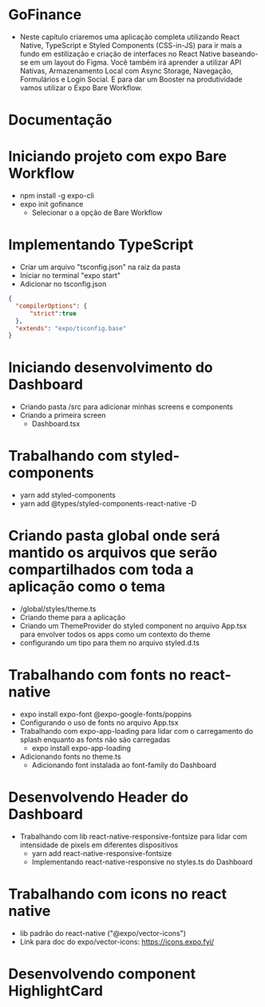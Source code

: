 # GoFinance
- Neste capítulo criaremos uma aplicação completa utilizando React Native, TypeScript e Styled Components (CSS-in-JS) para ir mais a fundo em estilização e criação de interfaces no React Native baseando-se em um layout do Figma. Você também irá aprender a utilizar API Nativas, Armazenamento Local com Async Storage, Navegação, Formulários e Login Social. E para dar um Booster na produtividade vamos utilizar o Expo Bare Workflow.

# Documentação
  
# Iniciando projeto com expo Bare Workflow
- npm install -g expo-cli
- expo init gofinance
  - Selecionar o a opção de Bare Workflow

# Implementando TypeScript
- Criar um arquivo "tsconfig.json" na raiz da pasta
- Iniciar no terminal "expo start"
- Adicionar no tsconfig.json
```json
{
  "compilerOptions": {
      "strict":true
  },
  "extends": "expo/tsconfig.base"
}

```
# Iniciando desenvolvimento do Dashboard
- Criando pasta /src para adicionar minhas screens e components
- Criando a primeira screen
  - Dashboard.tsx

# Trabalhando com styled-components
- yarn add styled-components
- yarn add @types/styled-components-react-native -D

# Criando pasta global onde será mantido os arquivos que serão compartilhados com toda a aplicação como o tema
- /global/styles/theme.ts
- Criando theme para a aplicação
- Criando um ThemeProvider do styled component no arquivo App.tsx para envolver todos os apps como um contexto do theme
- configurando um tipo para them no arquivo styled.d.ts

# Trabalhando com fonts no react-native
- expo install expo-font @expo-google-fonts/poppins
- Configurando o uso de fonts no arquivo App.tsx
- Trabalhando com expo-app-loading para lidar com o carregamento do splash enquanto as fonts não são carregadas
  - expo install expo-app-loading
- Adicionando fonts no theme.ts
  - Adicionando font instalada ao font-family do Dashboard

# Desenvolvendo Header do Dashboard
- Trabalhando com lib react-native-responsive-fontsize para lidar com intensidade de pixels em diferentes dispositivos
  - yarn add react-native-responsive-fontsize
  - Implementando react-native-responsive no styles.ts do Dashboard

# Trabalhando com icons no react native
- lib padrão do react-native ("@expo/vector-icons")
- Link para doc do expo/vector-icons: https://icons.expo.fyi/

# Desenvolvendo component HighlightCard
